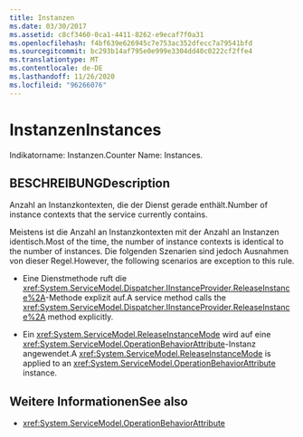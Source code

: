 ```yaml
---
title: Instanzen
ms.date: 03/30/2017
ms.assetid: c8cf3460-0ca1-4411-8262-e9ecaf7f0a31
ms.openlocfilehash: f4bf639e626945c7e753ac352dfecc7a79541bfd
ms.sourcegitcommit: bc293b14af795e0e999e3304dd40c0222cf2ffe4
ms.translationtype: MT
ms.contentlocale: de-DE
ms.lasthandoff: 11/26/2020
ms.locfileid: "96266076"
---
```

# <a name="instances"></a><span data-ttu-id="698fb-102">Instanzen</span><span class="sxs-lookup"><span data-stu-id="698fb-102">Instances</span></span>

<span data-ttu-id="698fb-103">Indikatorname: Instanzen.</span><span class="sxs-lookup"><span data-stu-id="698fb-103">Counter Name: Instances.</span></span>  
  
## <a name="description"></a><span data-ttu-id="698fb-104">BESCHREIBUNG</span><span class="sxs-lookup"><span data-stu-id="698fb-104">Description</span></span>  

 <span data-ttu-id="698fb-105">Anzahl an Instanzkontexten, die der Dienst gerade enthält.</span><span class="sxs-lookup"><span data-stu-id="698fb-105">Number of instance contexts that the service currently contains.</span></span>  
  
 <span data-ttu-id="698fb-106">Meistens ist die Anzahl an Instanzkontexten mit der Anzahl an Instanzen identisch.</span><span class="sxs-lookup"><span data-stu-id="698fb-106">Most of the time, the number of instance contexts is identical to the number of instances.</span></span> <span data-ttu-id="698fb-107">Die folgenden Szenarien sind jedoch Ausnahmen von dieser Regel.</span><span class="sxs-lookup"><span data-stu-id="698fb-107">However, the following scenarios are exception to this rule.</span></span>  
  
- <span data-ttu-id="698fb-108">Eine Dienstmethode ruft die <xref:System.ServiceModel.Dispatcher.IInstanceProvider.ReleaseInstance%2A>-Methode explizit auf.</span><span class="sxs-lookup"><span data-stu-id="698fb-108">A service method calls the <xref:System.ServiceModel.Dispatcher.IInstanceProvider.ReleaseInstance%2A> method explicitly.</span></span>  
  
- <span data-ttu-id="698fb-109">Ein <xref:System.ServiceModel.ReleaseInstanceMode> wird auf eine <xref:System.ServiceModel.OperationBehaviorAttribute>-Instanz angewendet.</span><span class="sxs-lookup"><span data-stu-id="698fb-109">A <xref:System.ServiceModel.ReleaseInstanceMode> is applied to an <xref:System.ServiceModel.OperationBehaviorAttribute> instance.</span></span>  
  
## <a name="see-also"></a><span data-ttu-id="698fb-110">Weitere Informationen</span><span class="sxs-lookup"><span data-stu-id="698fb-110">See also</span></span>

- <xref:System.ServiceModel.OperationBehaviorAttribute>
